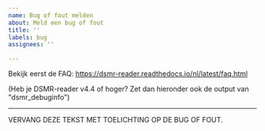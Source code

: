 ```yaml
---
name: Bug of fout melden
about: Meld een bug of fout
title: ''
labels: bug
assignees: ''

---
```


Bekijk eerst de FAQ: https://dsmr-reader.readthedocs.io/nl/latest/faq.html

(Heb je DSMR-reader v4.4 of hoger? Zet dan hieronder ook de output van "dsmr_debuginfo") 

---

VERVANG DEZE TEKST MET TOELICHTING OP DE BUG OF FOUT.
